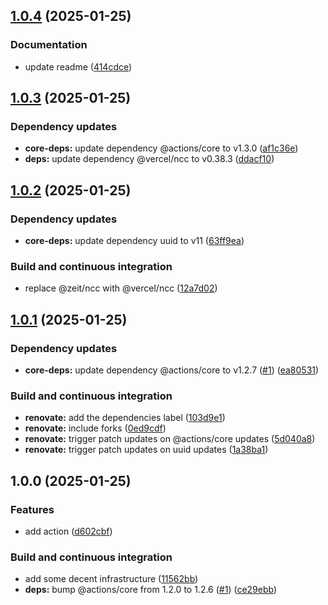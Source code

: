 ## [1.0.4](https://github.com/DanySK/uuid-action/compare/1.0.3...1.0.4) (2025-01-25)

### Documentation

* update readme ([414cdce](https://github.com/DanySK/uuid-action/commit/414cdceece62deb3ecfa96f071b269450ae7197f))

## [1.0.3](https://github.com/DanySK/uuid-action/compare/1.0.2...1.0.3) (2025-01-25)

### Dependency updates

* **core-deps:** update dependency @actions/core to v1.3.0 ([af1c36e](https://github.com/DanySK/uuid-action/commit/af1c36e5b5adf1ff9490cd2d8002354e421d9ec0))
* **deps:** update dependency @vercel/ncc to v0.38.3 ([ddacf10](https://github.com/DanySK/uuid-action/commit/ddacf1059b76e66e054353b2ede81e9053973b0e))

## [1.0.2](https://github.com/DanySK/uuid-action/compare/1.0.1...1.0.2) (2025-01-25)

### Dependency updates

* **core-deps:** update dependency uuid to v11 ([63ff9ea](https://github.com/DanySK/uuid-action/commit/63ff9ea8f6881e3ad627312f9ff3c1a83b468e24))

### Build and continuous integration

* replace @zeit/ncc with @vercel/ncc ([12a7d02](https://github.com/DanySK/uuid-action/commit/12a7d0201d668ad4cda2a69c6c28ba0957d5a3ff))

## [1.0.1](https://github.com/DanySK/uuid-action/compare/1.0.0...1.0.1) (2025-01-25)

### Dependency updates

* **core-deps:** update dependency @actions/core to v1.2.7 ([#1](https://github.com/DanySK/uuid-action/issues/1)) ([ea80531](https://github.com/DanySK/uuid-action/commit/ea80531a7c5ea9281319d73326d695b87441af53))

### Build and continuous integration

* **renovate:** add the dependencies label ([103d9e1](https://github.com/DanySK/uuid-action/commit/103d9e138c1ce6fd9093f1391977a447b536eb31))
* **renovate:** include forks ([0ed9cdf](https://github.com/DanySK/uuid-action/commit/0ed9cdf669e9b9908912fb1fccc8ef0954e10e79))
* **renovate:** trigger patch updates on @actions/core updates ([5d040a8](https://github.com/DanySK/uuid-action/commit/5d040a86f3ce06b3b9a7664125b217728b68a14e))
* **renovate:** trigger patch updates on uuid updates ([1a38ba1](https://github.com/DanySK/uuid-action/commit/1a38ba1d4f532a6cfd9febe195b82ff38ccff6fc))

## 1.0.0 (2025-01-25)

### Features

* add action ([d602cbf](https://github.com/DanySK/uuid-action/commit/d602cbfeeaa16f19d88cf31cfdd6689a40c414ef))

### Build and continuous integration

* add some decent infrastructure ([11562bb](https://github.com/DanySK/uuid-action/commit/11562bbd18145c388a00595c2abda36387a5e2f9))
* **deps:** bump @actions/core from 1.2.0 to 1.2.6 ([#1](https://github.com/DanySK/uuid-action/issues/1)) ([ce29ebb](https://github.com/DanySK/uuid-action/commit/ce29ebbb0981ac2448c2e406e848bfaa30ddf04c))
